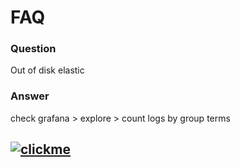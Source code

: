# FAQ
### Question
Out of disk elastic
### Answer
check grafana > explore > count logs by group terms

[![clickme](https://storage.googleapis.com/wordpress-static/clickhere.png)](https://storage.googleapis.com/wordpress-static/logs-elastic.png)
---
